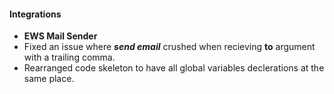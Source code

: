 
#### Integrations
- **EWS Mail Sender**
- Fixed an issue where ***send email*** crushed when recieving **to** argument with a trailing comma.
- Rearranged code skeleton to have all global variables declerations at the same place.